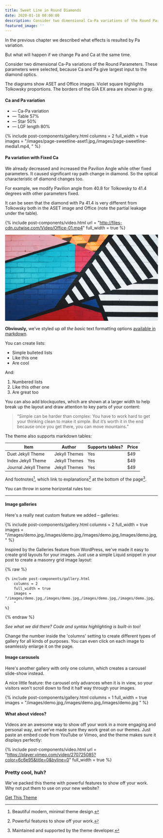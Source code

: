 ```yaml
---
title: Sweet Line in Round Diamonds
date: 2020-01-18 00:00:00
description: Consider two dimensional Ca-Pa variations of the Round Parameters. These parameters were selected, because Ca and Pa give largest input to the diamond optics.
featured_image: ''
---
```


In the previous chapter we described what effects is resulted by Pa variation.

But what will happen if we change Pa and Ca at the same time.

Consider two dimensional Ca-Pa variations of the Round Parameters. These parameters were selected, because Ca and Pa give largest input to the diamond optics.

The diagrams show ASET and Office images.
Violet square highlights Tolkowsky proportions. The borders of the GIA EX area are shown in gray.
#### Ca and Pa variation

* — Ca-Pa variation
* — Table 57%
* — Star 50%
* — LGF length 80%

{% include post-components/gallery.html
	columns = 2
	full_width = true
	images = "/images/page-sweetline-aset1.jpg,/images/page-sweetline-media1.mp4,
	"
%}

#### Pa variation with Fixed Ca

We already decreased and increased the Pavilion Angle while other fixed parameters. It caused significant ray path change in diamond. So the optical characteristic of diamond changes too.

For example, we modify Pavilion angle from 40.8 for Tolkowsky to 41.4 degrees with other parameters fixed.

It can be seen that the diamond with Pa 41.4 is very different from Tolkowsky both in the ASET image and Office (note the partial leakage under the table).

{% include post-components/video.html
	url = "http://files-cdn.cutwise.com/Video/Office-01.mp4"
	full_width = true
%}

![](/images/demo.jpg)

**Obviously,** we’ve styled up *all the basic* text formatting options [available in markdown](https://github.com/adam-p/markdown-here/wiki/Markdown-Cheatsheet).

You can create lists:

* Simple bulleted lists
* Like this one
* Are cool

And:

1. Numbered lists
2. Like this other one
3. Are great too

You can also add blockquotes, which are shown at a larger width to help break up the layout and draw attention to key parts of your content:

> “Simple can be harder than complex: You have to work hard to get your thinking clean to make it simple. But it’s worth it in the end because once you get there, you can move mountains.”

The theme also supports markdown tables:

| Item                 | Author        | Supports tables? | Price |
|----------------------|---------------|------------------|-------|
| Duet Jekyll Theme    | Jekyll Themes | Yes              | $49   |
| Index Jekyll Theme   | Jekyll Themes | Yes              | $49   |
| Journal Jekyll Theme | Jekyll Themes | Yes              | $49   |

And footnotes[^1], which link to explanations[^2] at the bottom of the page[^3].

[^1]: Beautiful modern, minimal theme design.
[^2]: Powerful features to show off your work.
[^3]: Maintained and supported by the theme developer.

You can throw in some horizontal rules too:

---

#### Image galleries

Here's a really neat custom feature we added – galleries:

{% include post-components/gallery.html
	columns = 2
	full_width = true
	images = "/images/demo.jpg,/images/demo.jpg,/images/demo.jpg,/images/demo.jpg,
	"
%}

Inspired by the Galleries feature from WordPress, we've made it easy to create grid layouts for your images. Just use a simple Liquid snippet in your post to create a masonry grid image layout:

{% raw %}
```liquid
{% include post-components/gallery.html
	columns = 2
	full_width = true
	images = "/images/demo.jpg,/images/demo.jpg,/images/demo.jpg,/images/demo.jpg,
	"
%}
```
{% endraw %}

*See what we did there? Code and syntax highlighting is built-in too!*

Change the number inside the 'columns' setting to create different types of gallery for all kinds of purposes. You can even click on each image to seamlessly enlarge it on the page.


#### Image carousels

Here's another gallery with only one column, which creates a carousel slide-show instead.

A nice little feature: the carousel only advances when it is in view, so your visitors won't scroll down to find it half way through your images.

{% include post-components/gallery.html
	columns = 1
	full_width = true
	images = "/images/demo.jpg,/images/demo.jpg,/images/demo.jpg
	"
%}

#### What about videos?

Videos are an awesome way to show off your work in a more engaging and personal way, and we’ve made sure they work great on our themes. Just paste an embed code from YouTube or Vimeo, and the theme makes sure it displays perfectly:

{% include post-components/video.html
	url = "https://player.vimeo.com/video/270725085?color=6c6e95&title=0&byline=0"
	full_width = true
%}

### Pretty cool, huh?

We've packed this theme with powerful features to show off your work.
Why not put them to use on your new website?

<a href="https://jekyllthemes.io/theme/made-portfolio-jekyll-theme" class="button--fill">Get This Theme</a>
